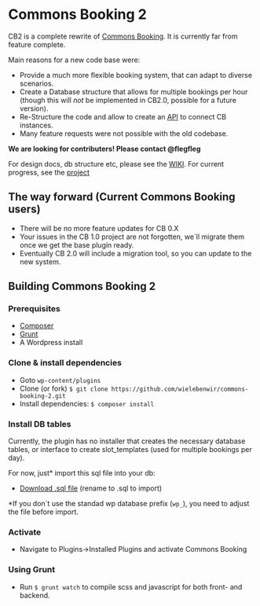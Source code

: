 # Commons Booking 2

CB2 is a complete rewrite of [Commons Booking](https://github.com/wielebenwir/commons-booking).  It is currently far from feature complete. 

Main reasons for a new code base were:

* Provide a much more flexible booking system, that can adapt to  diverse scenarios.
* Create a Database structure that allows for multiple bookings per hour (though this will *not* be implemented in CB2.0, possible for a future version).
* Re-Structure the code and allow to create an [API](https://github.com/wielebenwir/commons-api) to connect CB instances.
* Many feature requests were not possible with the old codebase.

__We are looking for contributers! Please contact @flegfleg__ 

For design docs, db structure etc, please see the [WIKI](https://github.com/wielebenwir/commons-booking-2/wiki). 
For current progress, see the [project](https://github.com/wielebenwir/commons-booking-2/projects/1)

## The way forward (Current Commons Booking users)

* There will be no more feature updates for CB 0.X
* Your issues in the CB 1.0 project are not forgotten, we´ll migrate them once we get the base plugin ready. 
* Eventually CB 2.0 will include a migration tool, so you can update to the new system. 


## Building Commons Booking 2


### Prerequisites

* [Composer](https://getcomposer.org/doc/00-intro.md)
* [Grunt](https://gruntjs.com/getting-started)
* A Wordpress install


### Clone & install dependencies

* Goto `wp-content/plugins`
* Clone (or fork) `$ git clone https://github.com/wielebenwir/commons-booking-2.git`
* Install dependencies: `$ composer install`

### Install DB tables

Currently, the plugin has no installer that creates the necessary database tables, or interface to create slot_templates (used for multiple bookings per day). 

For now, just* import this sql file into your db:

* [Download .sql file](https://github.com/wielebenwir/commons-booking-2/wiki/etc/commons-booking-2-db-tables.sql.txt) (rename to .sql to import)

*If you don´t use the standad wp database prefix (`wp_`), you need to adjust the file before import. 

### Activate

* Navigate to Plugins->Installed Plugins and activate Commons Booking


### Using Grunt 

* Run `$ grunt watch` to compile scss and javascript for both front- and backend.  
